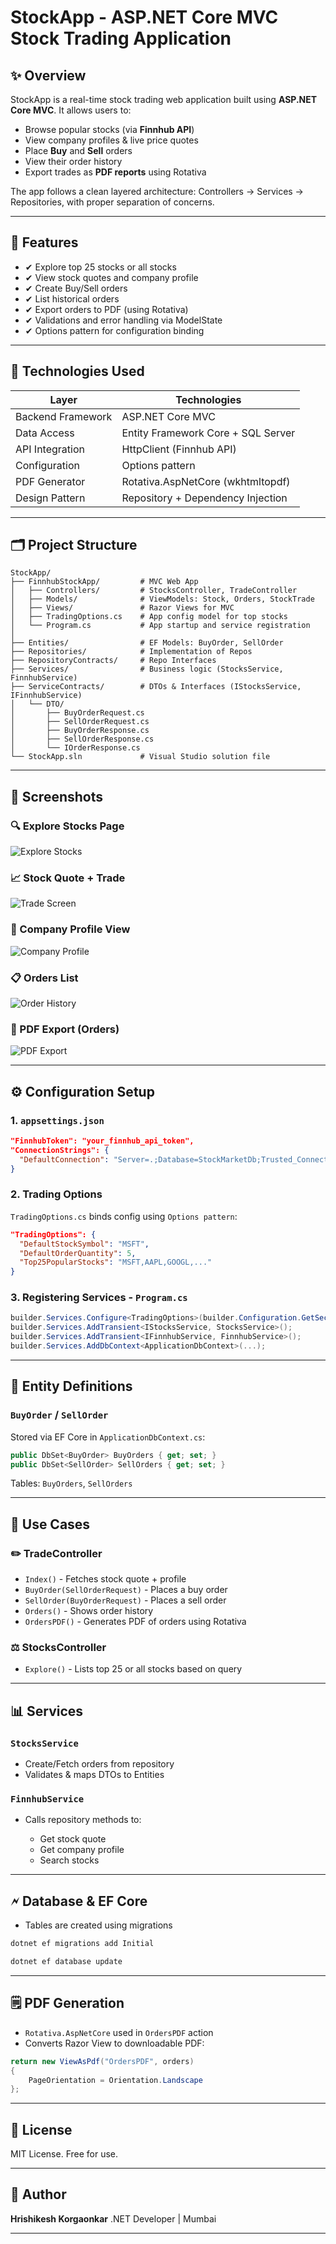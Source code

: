 # StockApp - ASP.NET Core MVC Stock Trading Application

## ✨ Overview

StockApp is a real-time stock trading web application built using **ASP.NET Core MVC**. It allows users to:

* Browse popular stocks (via **Finnhub API**)
* View company profiles & live price quotes
* Place **Buy** and **Sell** orders
* View their order history
* Export trades as **PDF reports** using Rotativa

The app follows a clean layered architecture: Controllers → Services → Repositories, with proper separation of concerns.

---

## 🚀 Features

* ✔ Explore top 25 stocks or all stocks
* ✔ View stock quotes and company profile
* ✔ Create Buy/Sell orders
* ✔ List historical orders
* ✔ Export orders to PDF (using Rotativa)
* ✔ Validations and error handling via ModelState
* ✔ Options pattern for configuration binding

---

## 🔧 Technologies Used

| Layer             | Technologies                       |
| ----------------- | ---------------------------------- |
| Backend Framework | ASP.NET Core MVC                   |
| Data Access       | Entity Framework Core + SQL Server |
| API Integration   | HttpClient (Finnhub API)           |
| Configuration     | Options pattern                    |
| PDF Generator     | Rotativa.AspNetCore (wkhtmltopdf)  |
| Design Pattern    | Repository + Dependency Injection  |

---

## 🗂️ Project Structure

```
StockApp/
├── FinnhubStockApp/         # MVC Web App
│   ├── Controllers/         # StocksController, TradeController
│   ├── Models/              # ViewModels: Stock, Orders, StockTrade
│   ├── Views/               # Razor Views for MVC
│   ├── TradingOptions.cs    # App config model for top stocks
│   └── Program.cs           # App startup and service registration
│
├── Entities/                # EF Models: BuyOrder, SellOrder
├── Repositories/            # Implementation of Repos
├── RepositoryContracts/     # Repo Interfaces
├── Services/                # Business logic (StocksService, FinnhubService)
├── ServiceContracts/        # DTOs & Interfaces (IStocksService, IFinnhubService)
│   └── DTO/
│       ├── BuyOrderRequest.cs
│       ├── SellOrderRequest.cs
│       ├── BuyOrderResponse.cs
│       ├── SellOrderResponse.cs
│       └── IOrderResponse.cs
└── StockApp.sln             # Visual Studio solution file
```

---

## 📸 Screenshots

### 🔍 Explore Stocks Page
![Explore Stocks](screenshots/explore-page.png)

### 📈 Stock Quote + Trade
![Trade Screen](screenshots/quote-trade.png)

### 🏢 Company Profile View
![Company Profile](screenshots/profile-display.png)

### 📋 Orders List
![Order History](screenshots/orders-list.png)

### 📄 PDF Export (Orders)
![PDF Export](screenshots/pdf-report.png)

---

## ⚙️ Configuration Setup

### 1. `appsettings.json`

```json
"FinnhubToken": "your_finnhub_api_token",
"ConnectionStrings": {
  "DefaultConnection": "Server=.;Database=StockMarketDb;Trusted_Connection=True;"
}
```

### 2. Trading Options

`TradingOptions.cs` binds config using `Options pattern`:

```json
"TradingOptions": {
  "DefaultStockSymbol": "MSFT",
  "DefaultOrderQuantity": 5,
  "Top25PopularStocks": "MSFT,AAPL,GOOGL,..."
}
```

### 3. Registering Services - `Program.cs`

```csharp
builder.Services.Configure<TradingOptions>(builder.Configuration.GetSection("TradingOptions"));
builder.Services.AddTransient<IStocksService, StocksService>();
builder.Services.AddTransient<IFinnhubService, FinnhubService>();
builder.Services.AddDbContext<ApplicationDbContext>(...);
```

---

## 📆 Entity Definitions

### `BuyOrder` / `SellOrder`

Stored via EF Core in `ApplicationDbContext.cs`:

```csharp
public DbSet<BuyOrder> BuyOrders { get; set; }
public DbSet<SellOrder> SellOrders { get; set; }
```

Tables: `BuyOrders`, `SellOrders`

---

## 📖 Use Cases

### ✏️ TradeController

* `Index()` - Fetches stock quote + profile
* `BuyOrder(SellOrderRequest)` - Places a buy order
* `SellOrder(BuyOrderRequest)` - Places a sell order
* `Orders()` - Shows order history
* `OrdersPDF()` - Generates PDF of orders using Rotativa

### ⚖️ StocksController

* `Explore()` - Lists top 25 or all stocks based on query

---

## 📊 Services

### `StocksService`

* Create/Fetch orders from repository
* Validates & maps DTOs to Entities

### `FinnhubService`

* Calls repository methods to:

  * Get stock quote
  * Get company profile
  * Search stocks

---

## 🗲 Database & EF Core

* Tables are created using migrations

```bash
dotnet ef migrations add Initial

dotnet ef database update
```

---

## 🗒️ PDF Generation

* `Rotativa.AspNetCore` used in `OrdersPDF` action
* Converts Razor View to downloadable PDF:

```csharp
return new ViewAsPdf("OrdersPDF", orders)
{
    PageOrientation = Orientation.Landscape
};
```

---

## 📘 License

MIT License. Free for use.

---

## 🙌 Author

**Hrishikesh Korgaonkar** .NET Developer | Mumbai

---



